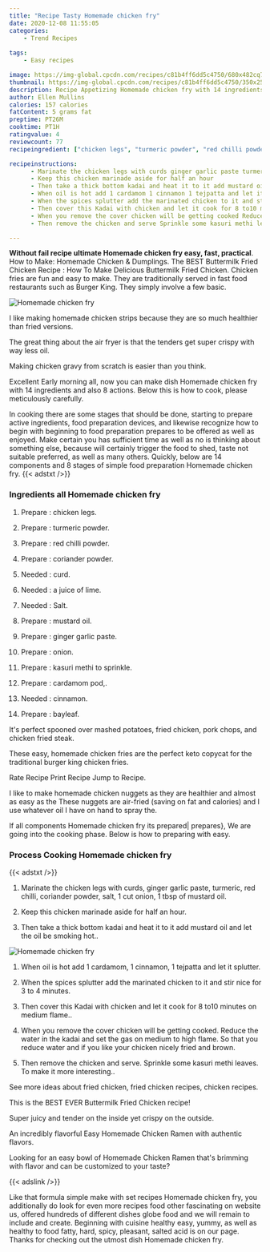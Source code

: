 ```yaml
---
title: "Recipe Tasty Homemade chicken fry"
date: 2020-12-08 11:55:05
categories:
    - Trend Recipes
    
tags:
    - Easy recipes

image: https://img-global.cpcdn.com/recipes/c81b4ff6dd5c4750/680x482cq70/homemade-chicken-fry-recipe-main-photo.jpg
thumbnail: https://img-global.cpcdn.com/recipes/c81b4ff6dd5c4750/350x250cq70/homemade-chicken-fry-recipe-main-photo.jpg
description: Recipe Appetizing Homemade chicken fry with 14 ingredients and 8 stages of easy cooking.
author: Ellen Mullins
calories: 157 calories
fatContent: 5 grams fat
preptime: PT26M
cooktime: PT1H
ratingvalue: 4
reviewcount: 77
recipeingredient: ["chicken legs", "turmeric powder", "red chilli powder", "coriander powder", "curd", "a juice of lime", "Salt", "mustard oil", "ginger garlic paste", "onion", "kasuri methi to sprinkle", "cardamom pod", "cinnamon", "bayleaf"]

recipeinstructions: 
      - Marinate the chicken legs with curds ginger garlic paste turmeric red chilli coriander powder salt 1 cut onion 1 tbsp of mustard oil 
      - Keep this chicken marinade aside for half an hour 
      - Then take a thick bottom kadai and heat it to it add mustard oil and let the oil be smoking hot 
      - When oil is hot add 1 cardamom 1 cinnamon 1 tejpatta and let it splutter 
      - When the spices splutter add the marinated chicken to it and stir nice for 3 to 4 minutes 
      - Then cover this Kadai with chicken and let it cook for 8 to10 minutes on medium flame 
      - When you remove the cover chicken will be getting cooked Reduce the water in the kadai and set the gas on medium to high flame So that you reduce water and if you like your chicken nicely fried and brown 
      - Then remove the chicken and serve Sprinkle some kasuri methi leaves To make it more interesting

---
```




**Without fail recipe ultimate Homemade chicken fry easy, fast, practical**. How to Make: Homemade Chicken &amp; Dumplings. The BEST Buttermilk Fried Chicken Recipe : How To Make Delicious Buttermilk Fried Chicken. Chicken fries are fun and easy to make. They are traditionally served in fast food restaurants such as Burger King. They simply involve a few basic.


![Homemade chicken fry](https://img-global.cpcdn.com/recipes/c81b4ff6dd5c4750/680x482cq70/homemade-chicken-fry-recipe-main-photo.jpg "Homemade chicken fry")



I like making homemade chicken strips because they are so much healthier than fried versions.

The great thing about the air fryer is that the tenders get super crispy with way less oil.

Making chicken gravy from scratch is easier than you think.


Excellent Early morning all, now you can make dish Homemade chicken fry with 14 ingredients and also 8 actions. Below this is how to cook, please meticulously carefully.

In cooking there are some stages that should be done, starting to prepare active ingredients, food preparation devices, and likewise recognize how to begin with beginning to food preparation prepares to be offered as well as enjoyed. Make certain you has sufficient time as well as no is thinking about something else, because will certainly trigger the food to shed, taste not suitable preferred, as well as many others. Quickly, below are 14 components and 8 stages of simple food preparation Homemade chicken fry.
{{< adstxt />}}

### Ingredients all Homemade chicken fry


1. Prepare  : chicken legs.

1. Prepare  : turmeric powder.

1. Prepare  : red chilli powder.

1. Prepare  : coriander powder.

1. Needed  : curd.

1. Needed  : a juice of lime.

1. Needed  : Salt.

1. Prepare  : mustard oil.

1. Prepare  : ginger garlic paste.

1. Prepare  : onion.

1. Prepare  : kasuri methi to sprinkle.

1. Prepare  : cardamom pod,.

1. Needed  : cinnamon.

1. Prepare  : bayleaf.


It&#39;s perfect spooned over mashed potatoes, fried chicken, pork chops, and chicken fried steak.

These easy, homemade chicken fries are the perfect keto copycat for the traditional burger king chicken fries.

Rate Recipe Print Recipe Jump to Recipe.

I like to make homemade chicken nuggets as they are healthier and almost as easy as the These nuggets are air-fried (saving on fat and calories) and I use whatever oil I have on hand to spray the.


If all components Homemade chicken fry its prepared| prepares}, We are going into the cooking phase. Below is how to preparing with easy.

### Process Cooking Homemade chicken fry

{{< adstxt />}}


1. Marinate the chicken legs with curds, ginger garlic paste, turmeric, red chilli, coriander powder, salt, 1 cut onion, 1 tbsp of mustard oil.



1. Keep this chicken marinade aside for half an hour.



1. Then take a thick bottom kadai and heat it to it add mustard oil and let the oil be smoking hot..



![Homemade chicken fry](https://img-global.cpcdn.com/steps/32aaff5da6afd6ba/160x128cq70/homemade-chicken-fry-recipe-step-3-photo.jpg" "Homemade chicken fry")



1. When oil is hot add 1 cardamom, 1 cinnamon, 1 tejpatta and let it splutter.



1. When the spices splutter add the marinated chicken to it and stir nice for 3 to 4 minutes.



1. Then cover this Kadai with chicken and let it cook for 8 to10 minutes on medium flame..



1. When you remove the cover chicken will be getting cooked. Reduce the water in the kadai and set the gas on medium to high flame. So that you reduce water and if you like your chicken nicely fried and brown.



1. Then remove the chicken and serve. Sprinkle some kasuri methi leaves. To make it more interesting..




See more ideas about fried chicken, fried chicken recipes, chicken recipes.

This is the BEST EVER Buttermilk Fried Chicken recipe!

Super juicy and tender on the inside yet crispy on the outside.

An incredibly flavorful Easy Homemade Chicken Ramen with authentic flavors.

Looking for an easy bowl of Homemade Chicken Ramen that&#39;s brimming with flavor and can be customized to your taste?


{{< adslink />}}

Like that formula simple make with set recipes Homemade chicken fry, you additionally do look for even more recipes food other fascinating on website us, offered hundreds of different dishes globe food and we will remain to include and create. Beginning with cuisine healthy easy, yummy, as well as healthy to food fatty, hard, spicy, pleasant, salted acid is on our page. Thanks for checking out the utmost dish Homemade chicken fry.
